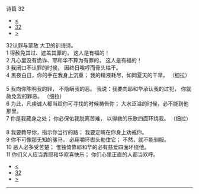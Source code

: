 ﻿





 诗篇 32




* [<](bible/PSA031.md)
* [32](bible/PSA.md)
* [>](bible/PSA033.md)



 
32认罪与蒙赦 大卫的训诲诗。  
1 得赦免其过、遮盖其罪的， 这人是有福的！  
2 凡心里没有诡诈、耶和华不算为有罪的， 这人是有福的！     
3 我闭口不认罪的时候， 因终日唉哼而骨头枯干。  
4 黑夜白日，你的手在我身上沉重； 我的精液耗尽，如同夏天的干旱。 （细拉）      
5 我向你陈明我的罪， 不隐瞒我的恶。 我说：我要向耶和华承认我的过犯， 你就赦免我的罪恶。 （细拉）      
6 为此，凡虔诚人都当趁你可寻找的时候祷告你； 大水泛溢的时候，必不能到他那里。  
7 你是我藏身之处； 你必保佑我脱离苦难， 以得救的乐歌四面环绕我。 （细拉）      
8 我要教导你，指示你当行的路； 我要定睛在你身上劝戒你。  
9 你不可像那无知的骡马， 必用嚼环辔头勒住它； 不然，就不能驯服。     
10 恶人必多受苦楚； 惟独倚靠耶和华的必有慈爱四面环绕他。  
11 你们义人应当靠耶和华欢喜快乐； 你们心里正直的人都当欢呼。 
* [<](bible/PSA031.md)
* [32](bible/PSA.md)
* [>](bible/PSA033.md)





---









